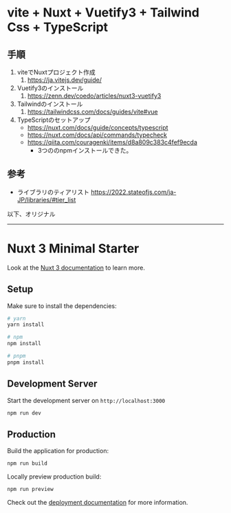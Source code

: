 # vite + Nuxt + Vuetify3 + Tailwind Css + TypeScript

## 手順
1. viteでNuxtプロジェクト作成
   1. https://ja.vitejs.dev/guide/
2. Vuetify3のインストール
   1. https://zenn.dev/coedo/articles/nuxt3-vuetify3
3. Tailwindのインストール
   1. https://tailwindcss.com/docs/guides/vite#vue
4. TypeScriptのセットアップ
   - https://nuxt.com/docs/guide/concepts/typescript
   - https://nuxt.com/docs/api/commands/typecheck
   - https://qiita.com/couragenki/items/d8a809c383c4fef9ecda
     - 3つののnpmインストールできた。

## 参考
- ライブラリのティアリスト
    https://2022.stateofjs.com/ja-JP/libraries/#tier_list


以下、オリジナル

---

# Nuxt 3 Minimal Starter

Look at the [Nuxt 3 documentation](https://nuxt.com/docs/getting-started/introduction) to learn more.

## Setup

Make sure to install the dependencies:

```bash
# yarn
yarn install

# npm
npm install

# pnpm
pnpm install
```

## Development Server

Start the development server on `http://localhost:3000`

```bash
npm run dev
```

## Production

Build the application for production:

```bash
npm run build
```

Locally preview production build:

```bash
npm run preview
```

Check out the [deployment documentation](https://nuxt.com/docs/getting-started/deployment) for more information.
